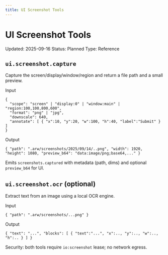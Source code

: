 ```yaml
---
title: UI Screenshot Tools
---
```


# UI Screenshot Tools
Updated: 2025-09-16
Status: Planned
Type: Reference

## `ui.screenshot.capture`
Capture the screen/display/window/region and return a file path and a small preview.

Input
```
{
  "scope": "screen" | "display:0" | "window:main" | "region:100,100,800,600",
  "format": "png" | "jpg",
  "downscale": 640,
  "annotate": [ { "x":10, "y":20, "w":100, "h":40, "label":"Submit" } ]
}
```

Output
```
{ "path": ".arw/screenshots/2025/09/14/..png", "width": 1920, "height": 1080, "preview_b64": "data:image/png;base64,..." }
```

Emits `screenshots.captured` with metadata (path, dims) and optional `preview_b64` for UI.

## `ui.screenshot.ocr` (optional)
Extract text from an image using a local OCR engine.

Input
```
{ "path": ".arw/screenshots/...png" }
```

Output
```
{ "text": "...", "blocks": [ { "text":"...", "x":.., "y":.., "w":.., "h":.. } ] }
```

Security: both tools require `io:screenshot` lease; no network egress.
